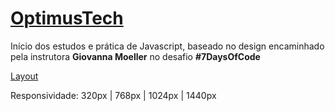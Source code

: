 # **[OptimusTech](https://viniaraujo99.github.io/OptimusTech/)**

Início dos estudos e prática de Javascript, baseado no design encaminhado pela instrutora **Giovanna Moeller** no desafio **#7DaysOfCode**

[Layout](https://www.figma.com/file/mm3MLozvUDGhDRTxSLlGL5/7daysOfCode-HTML-CSS?node-id=0%3A1&t=vlNYzdXH7mwmdaTz-0)

Responsividade: 320px | 768px | 1024px | 1440px
